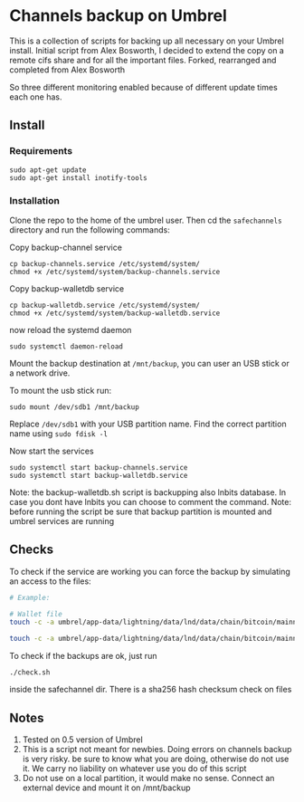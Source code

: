 # Channels backup on Umbrel


This is a collection of scripts for backing up all necessary on your Umbrel install. Initial script from Alex Bosworth, I decided to extend the copy on a remote cifs share and for all the important files. Forked, rearranged and completed from Alex Bosworth

So three different monitoring enabled because of different update times each one has.

## Install

### Requirements

```
sudo apt-get update
sudo apt-get install inotify-tools
```

### Installation

Clone the repo to the home of the umbrel user. 
Then cd the `safechannels` directory and run the following commands:

Copy backup-channel service
```
cp backup-channels.service /etc/systemd/system/
chmod +x /etc/systemd/system/backup-channels.service
```

Copy backup-walletdb service
```
cp backup-walletdb.service /etc/systemd/system/
chmod +x /etc/systemd/system/backup-walletdb.service
```

now reload the systemd daemon

```
sudo systemctl daemon-reload
```

Mount the backup destination at `/mnt/backup`, you can user an USB stick or a network drive.

To mount the usb stick run:

```
sudo mount /dev/sdb1 /mnt/backup
```

Replace `/dev/sdb1` with your USB partition name.
Find the correct partition name using `sudo fdisk -l`


Now start the services

```
sudo systemctl start backup-channels.service 
sudo systemctl start backup-walletdb.service 
```

Note: the backup-walletdb.sh script is backupping also lnbits database. In case you dont have lnbits you can choose to comment the command.
Note: before running the script be sure that backup partition is mounted and umbrel services are running

## Checks

To check if the service are working you can force the backup by simulating an access to the files:
```bash
# Example:

# Wallet file
touch -c -a umbrel/app-data/lightning/data/lnd/data/chain/bitcoin/mainnet/wallet.db

touch -c -a umbrel/app-data/lightning/data/lnd/data/chain/bitcoin/mainnet/channel.backup
```

To check if the backups are ok, just run

```
./check.sh
```

inside the safechannel dir. There is a sha256 hash checksum check on files


## Notes

1. Tested on 0.5 version of Umbrel
2. This is a script not meant for newbies. Doing errors on channels backup is very risky. be sure to know what you are doing, otherwise do not use it. We carry no liability on whatever use you do of this script
3. Do not use on a local partition, it would make no sense. Connect an external device and mount it on /mnt/backup